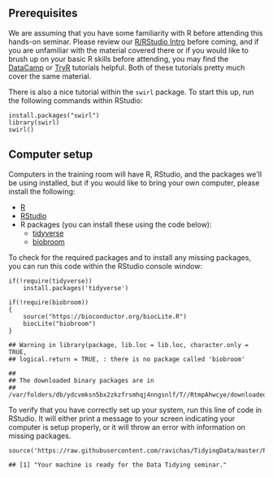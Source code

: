 Prerequisites
-------------

We are assuming that you have some familiarity with R before attending
this hands-on seminar. Please review our [R/RStudio
Intro](https://github.com/ravichas/TidyingData/blob/master/0-RStudio-Intro.md)
before coming, and if you are unfamiliar with the material covered there
or if you would like to brush up on your basic R skills before
attending, you may find the
[DataCamp](https://www.datacamp.com/courses/free-introduction-to-r) or
[TryR](http://tryr.codeschool.com) tutorials helpful. Both of these
tutorials pretty much cover the same material.

There is also a nice tutorial within the `swirl` package. To start this
up, run the following commands within RStudio:

    install.packages("swirl")
    library(swirl)
    swirl()

Computer setup
--------------

Computers in the training room will have R, RStudio, and the packages
we'll be using installed, but if you would like to bring your own
computer, please install the following:

-   [R](https://cran.r-project.org)
-   [RStudio](https://www.rstudio.com/products/rstudio/download/)
-   R packages (you can install these using the code below):
    -   [tidyverse](https://www.tidyverse.org/)
    -   [biobroom](https://bioconductor.org/packages/release/bioc/html/biobroom.html)

To check for the required packages and to install any missing packages,
you can run this code within the RStudio console window:

    if(!require(tidyverse))
        install.packages('tidyverse')

    if(!require(biobroom))
    {
        source("https://bioconductor.org/biocLite.R")
        biocLite("biobroom")
    }

    ## Warning in library(package, lib.loc = lib.loc, character.only = TRUE,
    ## logical.return = TRUE, : there is no package called 'biobroom'

    ## 
    ## The downloaded binary packages are in
    ##  /var/folders/db/ydcvmksn5bx2zkzfrsmhqj4nngsnlf/T//RtmpAhwcye/downloaded_packages

To verify that you have correctly set up your system, run this line of
code in RStudio. It will either print a message to your screen
indicating your computer is setup properly, or it will throw an error
with information on missing packages.

    source('https://raw.githubusercontent.com/ravichas/TidyingData/master/Prework/systemCheck.R')

    ## [1] "Your machine is ready for the Data Tidying seminar."

